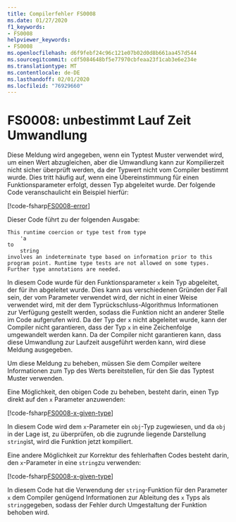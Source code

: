 ```yaml
---
title: Compilerfehler FS0008
ms.date: 01/27/2020
f1_keywords:
- FS0008
helpviewer_keywords:
- FS0008
ms.openlocfilehash: d6f9febf24c96c121e07b02d0d8b661aa457d544
ms.sourcegitcommit: cdf5084648bf5e77970cbfeaa23f1cab3e6e234e
ms.translationtype: MT
ms.contentlocale: de-DE
ms.lasthandoff: 02/01/2020
ms.locfileid: "76929660"
---
```

# <a name="fs0008-indeterminate-runtime-coercion"></a>FS0008: unbestimmt Lauf Zeit Umwandlung

Diese Meldung wird angegeben, wenn ein Typtest Muster verwendet wird, um einen Wert abzugleichen, aber die Umwandlung kann zur Kompilierzeit nicht sicher überprüft werden, da der Typwert nicht vom Compiler bestimmt wurde. Dies tritt häufig auf, wenn eine Übereinstimmung für einen Funktionsparameter erfolgt, dessen Typ abgeleitet wurde.  Der folgende Code veranschaulicht ein Beispiel hierfür:

[!code-fsharp[FS0008-error](~/samples/snippets/fsharp/compiler-messages/fs0008.fs#L2-L5)]

Dieser Code führt zu der folgenden Ausgabe:

```text
This runtime coercion or type test from type
    'a
to
    string
involves an indeterminate type based on information prior to this program point. Runtime type tests are not allowed on some types. Further type annotations are needed.
```

In diesem Code wurde für den Funktionsparameter `x` kein Typ abgeleitet, der für ihn abgeleitet wurde. Dies kann aus verschiedenen Gründen der Fall sein, der vom Parameter verwendet wird, der nicht in einer Weise verwendet wird, mit der dem Typrückschluss-Algorithmus Informationen zur Verfügung gestellt werden, sodass die Funktion nicht an anderer Stelle im Code aufgerufen wird.  Da der Typ der `x` nicht abgeleitet wurde, kann der Compiler nicht garantieren, dass der Typ `x` in eine Zeichenfolge umgewandelt werden kann.  Da der Compiler nicht garantieren kann, dass diese Umwandlung zur Laufzeit ausgeführt werden kann, wird diese Meldung ausgegeben.

Um diese Meldung zu beheben, müssen Sie dem Compiler weitere Informationen zum Typ des Werts bereitstellen, für den Sie das Typtest Muster verwenden.

Eine Möglichkeit, den obigen Code zu beheben, besteht darin, einen Typ direkt auf den `x` Parameter anzuwenden:

[!code-fsharp[FS0008-x-given-type](~/samples/snippets/fsharp/compiler-messages/fs0008.fs#L8-L11)]

In diesem Code wird dem `x`-Parameter ein `obj`-Typ zugewiesen, und da `obj` in der Lage ist, zu überprüfen, ob die zugrunde liegende Darstellung `string`ist, wird die Funktion jetzt kompiliert.

Eine andere Möglichkeit zur Korrektur des fehlerhaften Codes besteht darin, den `x`-Parameter in eine `string`zu verwenden:

[!code-fsharp[FS0008-x-given-type](~/samples/snippets/fsharp/compiler-messages/fs0008.fs#L14-L15)]

In diesem Code hat die Verwendung der `string`-Funktion für den Parameter `x` dem Compiler genügend Informationen zur Ableitung des `x` Typs als `string`gegeben, sodass der Fehler durch Umgestaltung der Funktion behoben wird.
